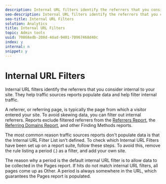 ```yaml
---
description: Internal URL filters identify the referrers that you consider internal to your site. They help traffic sources reports populate data and help filter internal traffic.
seo-description: Internal URL filters identify the referrers that you consider internal to your site. They help traffic sources reports populate data and help filter internal traffic.
seo-title: Internal URL Filters
solution: Analytics
title: Internal URL Filters
topic: Admin tools
uuid: 70868edb-208d-4dad-9401-70967468d40c
index: y
internal: n
snippet: y
---
```


# Internal URL Filters

Internal URL filters identify the referrers that you consider internal to your site. They help traffic sources reports populate data and help filter internal traffic.

A referrer, or referring page, is typically the page from which a visitor entered your site. To avoid skewing data, you can filter out internal referrers. Reports exclude filtered referrers from the [Referrers Report](/help/components/c-variables/dimensionslist/reports-referrers.md), the [Referring Domains Report](/help/components/c-variables/dimensionslist/reports-referring-domains.md), and other Finding Methods reports.

The most common reason traffic sources reports don't populate data is that the Internal URL Filter List isn't defined. To check which Internal URL Filters have been set up on a report suite, follow these steps. To avoid this, remove the rule listing a period (.) as a filter, and add your own site.

The reason why a period is the default internal URL filter is to allow data to be collected in the Pages report. If hits do not match internal URL filters, all pages come up as Other. A period is always somewhere in the URL, which guarantees the Pages report is populated. 
